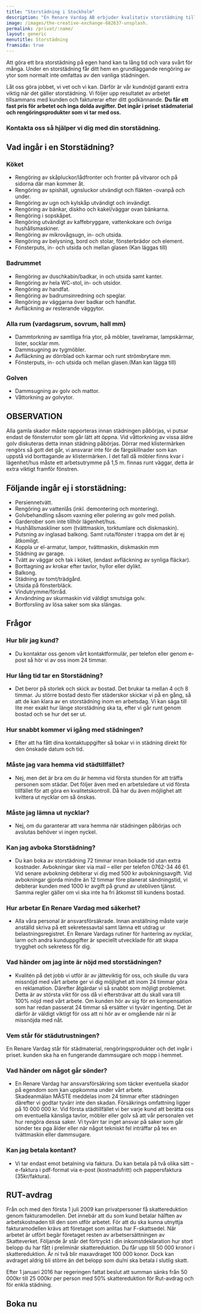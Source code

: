 ```yaml
---
title: "Storstädning i Stockholm"
description: "En Renare Vardag AB erbjuder kvalitativ storstädning till privatpersoner i Stockholm till bästa priset."
image: /images/the-creative-exchange-682637-unsplash.
permalink: /privat/:name/
layout: generic
menutitle: Storstädning
framsida: true
---
```

Att göra ett bra storstädning på egen hand kan ta lång tid och vara svårt för många. Under en storstädning får ditt hem en grundläggande rengöring av ytor som normalt inte omfattas av den vanliga städningen.

Låt oss göra jobbet, vi vet och vi kan. Därför är vår kundnöjd garanti extra viktig när det gäller storstädning. Vi följer upp resultatet av arbetet tillsammans med kunden och fakturerar efter ditt godkännande. **Du får ett fast pris för arbetet och inga dolda avgifter. Det ingår i priset städmaterial och rengöringsprodukter som vi tar med oss.**

### Kontakta oss så hjälper vi dig med din storstädning.

## Vad ingår i en Storstädning?
### Köket
* Rengöring av skåpluckor/lådfronter och fronter på vitvaror och på sidorna där man kommer åt.
* Rengöring av spishäll, ugnsluckor utvändigt och fläkten -ovanpå och under.
* Rengöring av ugn och kylskåp utvändigt och invändigt.
* Rengöring av bänkar, diskho och kakel/väggar ovan bänkarna.
* Rengöring i sopskåpet.
* Rengöring utvändigt av kaffebryggare, vattenkokare och övriga hushållsmaskiner.
* Rengöring av mikrovågsugn, in- och utsida.
* Rengöring av belysning, bord och stolar, fönsterbrädor och element.
* Fönsterputs, in- och utsida och mellan glasen (Kan läggas till)

### Badrummet
* Rengöring av duschkabin/badkar, in och utsida samt kanter.
* Rengöring av hela WC-stol, in- och utsidor.
* Rengöring av handfat.
* Rengöring av badrumsinredning och speglar.
* Rengöring av väggarna över badkar och handfat.
* Avfläckning av resterande väggytor.

### Alla rum (vardagsrum, sovrum, hall mm)
* Dammtorkning av samtliga fria ytor, på möbler, tavelramar, lampskärmar, lister, socklar mm.
* Dammsugning av tygmöbler.
* Avfläckning av dörrblad och karmar och runt strömbrytare mm.
* Fönsterputs, in- och utsida och mellan glasen.(Man kan lägga till)

### Golven</strong>
* Dammsugning av golv och mattor.
* Våttorkning av golvytor.

## OBSERVATION
Alla gamla skador måste rapporteras innan städningen påbörjas, vi putsar endast de fönsterrutor som går lätt att öppna. Vid våttorkning av vissa äldre golv diskuteras detta innan städning påbörjas. Dörrar med klistermärken rengörs så gott det går, vi ansvarar inte för de färgskillnader som kan uppstå vid borttagande av klistermärken. I det fall då möbler finns kvar i lägenhet/hus måste ett arbetsutrymme på 1,5 m. finnas runt väggar, detta är extra viktigt framför fönstren.
## Följande ingår ej i storstädning:
* Persiennetvätt.
* Rengöring av vattenlås (inkl. demontering och montering).
* Golvbehandling såsom vaxning eller polering av golv med polish.
* Garderober som inte tillhör lägenhet/hus.
* Hushållsmaskliner som (tvättmaskin, torktumlare och diskmaskin).
* Putsning av inglasad balkong. Samt ruta/fönster i trappa om det är ej åtkomligt.
* Koppla ur el-armatur, lampor, tvättmaskin, diskmaskin mm
* Städning av garage.
* Tvätt av väggar och tak i köket, (endast avfläckning av synliga fläckar).
* Borttagning av krokar efter tavlor, hyllor eller dylikt.
* Balkong.
* Städning av tomt/trädgård.
* Utsida på fönsterbläck.
* Vindutrymme/förråd.
* Användning av skurmaskin vid väldigt smutsiga golv.
* Bortforsling av lösa saker som ska slängas.

## Frågor

### Hur blir jag kund?
* Du kontaktar oss genom vårt kontaktformulär, per telefon eller genom e-post så hör vi av oss inom 24 timmar.
### Hur lång tid tar en Storstädning?
* Det beror på storlek och skick av bostad. Det brukar ta mellan 4 och 8 timmar. Ju större bostad desto fler städerskor skickar vi på en gång, så att de kan klara av en storstädning inom en arbetsdag. Vi kan säga till lite mer exakt hur länge storstädning ska ta, efter vi går runt genom bostad och se hur det ser ut.
### Hur snabbt kommer vi igång med städningen?
* Efter att ha fått dina kontaktuppgifter så bokar vi in städning direkt för den önskade datum och tid.
### Måste jag vara hemma vid städtillfället?
* Nej, men det är bra om du är hemma vid första stunden för att träffa personen som städar. Det följer även med en arbetsledare ut vid första tillfället för att göra en kvalitetskontroll. Då har du även möjlighet att kvittera ut nycklar om så önskas.
### Måste jag lämna ut nycklar?
* Nej, om du garanterar att vara hemma när städningen påbörjas och avslutas behöver vi ingen nyckel.
### Kan jag avboka Storstädning?
* Du kan boka av storstädning 72 timmar innan bokade tid utan extra kostnader. Avbokningar sker via mail – eller per telefon 0762-34 46 61. Vid senare avbokning debiterar vi dig med 500 kr avbokningsavgift. Vid avbokningar gjorda mindre än 12 timmar före planerat sändningstid, vi debiterar kunden med 1000 kr avgift på grund av utebliven tjänst. Samma regler gäller om vi ska inte ha fri åtkomst till kundens bostad.
### Hur arbetar En Renare Vardag med säkerhet?
* Alla våra personal är ansvarsförsäkrade. Innan anställning måste varje anställd skriva på ett sekretessavtal samt lämna ett utdrag ur belastningsregistret. En Renare Vardags rutiner för hantering av nycklar, larm och andra kunduppgifter är speciellt utvecklade för att skapa trygghet och sekretess för dig.
### Vad händer om jag inte är nöjd med storstädningen?
* Kvalitén på det jobb vi utför är av jätteviktig för oss, och skulle du vara missnöjd med vårt arbete ger vi dig möjlighet att inom 24 timmar göra en reklamation. Därefter åtgärdar vi så snabbt som möjligt problemet. Detta är av största vikt för oss då vi eftersträvar att du skall vara till 100% nöjd med vårt arbete. Om kunden hör av sig för en kompensation som har redan passerat 24 timmar så ersätter vi tyvärr ingenting. Det är därför är väldigt viktigt för oss att ni hör av er omgående när ni är missnöjda med nåt.
### Vem står för städutrustningen?
En Renare Vardag står för städmaterial, rengöringsprodukter och det ingår i priset. kunden ska ha en fungerande dammsugare och mopp i hemmet.
### Vad händer om något går sönder?
* En Renare Vardag har ansvarsförsäkring som täcker eventuella skador på egendom som kan uppkomma under vårt arbete. Skadeanmälan MÅSTE meddelas inom 24 timmar efter städningen därefter vi godtar tyvärr inte den skadan. Försäkrings omfattning ligger på 10 000 000 kr. Vid första städtillfället vi ber varje kund att berätta oss om eventuella känsliga tavlor, möbler eller golv så att vår personalen vet hur rengöra dessa saker. Vi tyvärr tar inget ansvar på saker som går sönder tex pga ålder eller när något tekniskt fel inträffar på tex en tvättmaskin eller dammsugare.
### Kan jag betala kontant?
* Vi tar endast emot betalning via faktura. Du kan betala på två olika sätt – e-faktura i pdf-format via e-post (kostnadsfritt) och pappersfaktura (35kr/faktura).

## RUT-avdrag
Från och med den första 1 juli 2009 kan privatpersoner få skattereduktion genom fakturamodellen. Det innebär att du som kund betalar hälften av arbetskostnaden till den som utför arbetet. För att du ska kunna utnyttja fakturamodellen krävs att företaget som anlitas har F-skattsedel. När arbetet är utfört begär företaget resten av arbetsersättningen av Skatteverket. Följande år står det förtryckt i din inkomstdeklaration hur stort belopp du har fått i preliminär skattereduktion. Du får upp till 50 000 kronor i skattereduktion. Är ni två blir maxavdraget 100 000 konor. Dock kan avdraget aldrig bli större än det belopp som du/ni ska betala i slutlig skatt.

Efter 1 januari 2016 har regeringen fattat beslut att summan sänks från 50 000kr till 25 000kr per person med 50% skattereduktion för Rut-avdrag och för enkla städning.
## Boka nu


